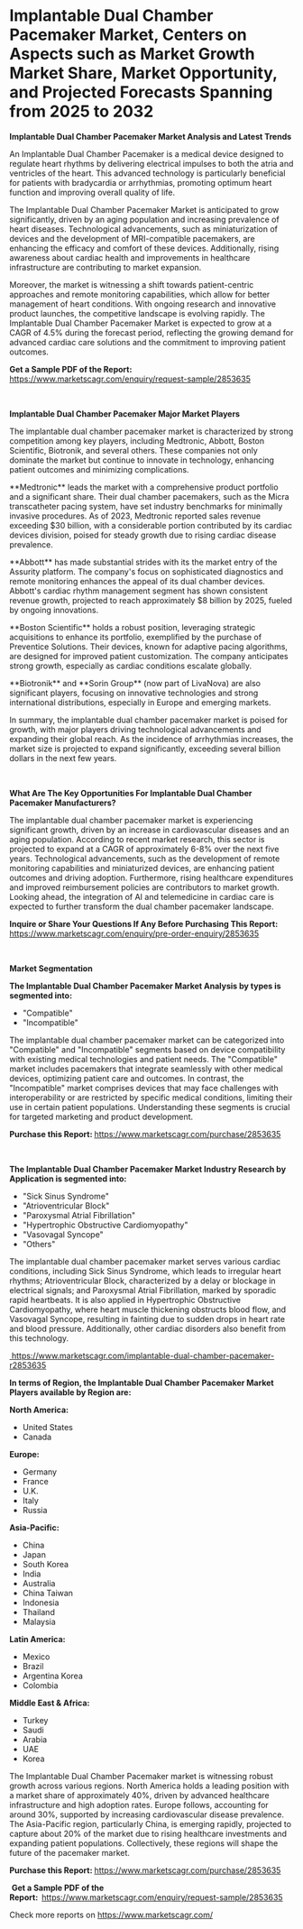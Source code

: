 <p><h1>Implantable Dual Chamber Pacemaker Market, Centers on Aspects such as Market Growth Market Share, Market Opportunity, and Projected Forecasts Spanning from 2025 to 2032</h1></p><p><strong>Implantable Dual Chamber Pacemaker Market Analysis and Latest Trends</strong></p>
<p><p>An Implantable Dual Chamber Pacemaker is a medical device designed to regulate heart rhythms by delivering electrical impulses to both the atria and ventricles of the heart. This advanced technology is particularly beneficial for patients with bradycardia or arrhythmias, promoting optimum heart function and improving overall quality of life.</p><p>The Implantable Dual Chamber Pacemaker Market is anticipated to grow significantly, driven by an aging population and increasing prevalence of heart diseases. Technological advancements, such as miniaturization of devices and the development of MRI-compatible pacemakers, are enhancing the efficacy and comfort of these devices. Additionally, rising awareness about cardiac health and improvements in healthcare infrastructure are contributing to market expansion.</p><p>Moreover, the market is witnessing a shift towards patient-centric approaches and remote monitoring capabilities, which allow for better management of heart conditions. With ongoing research and innovative product launches, the competitive landscape is evolving rapidly. The Implantable Dual Chamber Pacemaker Market is expected to grow at a CAGR of 4.5% during the forecast period, reflecting the growing demand for advanced cardiac care solutions and the commitment to improving patient outcomes.</p></p>
<p><strong>Get a Sample PDF of the Report:&nbsp;</strong> <a href="https://www.marketscagr.com/enquiry/request-sample/2853635?utm_campaign=3127&utm_medium=2&utm_source=Github&utm_content=ia&utm_term=12032025&utm_id=implantable-dual-chamber-pacemaker">https://www.marketscagr.com/enquiry/request-sample/2853635</a></p>
<p>&nbsp;</p>
<p><strong>Implantable Dual Chamber Pacemaker Major Market Players</strong></p>
<p><p>The implantable dual chamber pacemaker market is characterized by strong competition among key players, including Medtronic, Abbott, Boston Scientific, Biotronik, and several others. These companies not only dominate the market but continue to innovate in technology, enhancing patient outcomes and minimizing complications.</p><p>**Medtronic** leads the market with a comprehensive product portfolio and a significant share. Their dual chamber pacemakers, such as the Micra transcatheter pacing system, have set industry benchmarks for minimally invasive procedures. As of 2023, Medtronic reported sales revenue exceeding $30 billion, with a considerable portion contributed by its cardiac devices division, poised for steady growth due to rising cardiac disease prevalence.</p><p>**Abbott** has made substantial strides with its the market entry of the Assurity platform. The company's focus on sophisticated diagnostics and remote monitoring enhances the appeal of its dual chamber devices. Abbott's cardiac rhythm management segment has shown consistent revenue growth, projected to reach approximately $8 billion by 2025, fueled by ongoing innovations.</p><p>**Boston Scientific** holds a robust position, leveraging strategic acquisitions to enhance its portfolio, exemplified by the purchase of Preventice Solutions. Their devices, known for adaptive pacing algorithms, are designed for improved patient customization. The company anticipates strong growth, especially as cardiac conditions escalate globally.</p><p>**Biotronik** and **Sorin Group** (now part of LivaNova) are also significant players, focusing on innovative technologies and strong international distributions, especially in Europe and emerging markets.</p><p>In summary, the implantable dual chamber pacemaker market is poised for growth, with major players driving technological advancements and expanding their global reach. As the incidence of arrhythmias increases, the market size is projected to expand significantly, exceeding several billion dollars in the next few years.</p></p>
<p>&nbsp;</p>
<p><strong>What Are The Key Opportunities For Implantable Dual Chamber Pacemaker Manufacturers?</strong></p>
<p><p>The implantable dual chamber pacemaker market is experiencing significant growth, driven by an increase in cardiovascular diseases and an aging population. According to recent market research, this sector is projected to expand at a CAGR of approximately 6-8% over the next five years. Technological advancements, such as the development of remote monitoring capabilities and miniaturized devices, are enhancing patient outcomes and driving adoption. Furthermore, rising healthcare expenditures and improved reimbursement policies are contributors to market growth. Looking ahead, the integration of AI and telemedicine in cardiac care is expected to further transform the dual chamber pacemaker landscape.</p></p>
<p><strong>Inquire or Share Your Questions If Any Before Purchasing This Report:</strong> <a href="https://www.marketscagr.com/enquiry/pre-order-enquiry/2853635?utm_campaign=3127&utm_medium=2&utm_source=Github&utm_content=ia&utm_term=12032025&utm_id=implantable-dual-chamber-pacemaker">https://www.marketscagr.com/enquiry/pre-order-enquiry/2853635</a></p>
<p>&nbsp;</p>
<p><strong>Market Segmentation</strong></p>
<p><strong>The Implantable Dual Chamber Pacemaker Market Analysis by types is segmented into:</strong></p>
<p><ul><li>"Compatible"</li><li>"Incompatible"</li></ul></p>
<p><p>The implantable dual chamber pacemaker market can be categorized into "Compatible" and "Incompatible" segments based on device compatibility with existing medical technologies and patient needs. The "Compatible" market includes pacemakers that integrate seamlessly with other medical devices, optimizing patient care and outcomes. In contrast, the "Incompatible" market comprises devices that may face challenges with interoperability or are restricted by specific medical conditions, limiting their use in certain patient populations. Understanding these segments is crucial for targeted marketing and product development.</p></p>
<p><strong>Purchase this Report:&nbsp;</strong><a href="https://www.marketscagr.com/purchase/2853635?utm_campaign=3127&utm_medium=2&utm_source=Github&utm_content=ia&utm_term=12032025&utm_id=implantable-dual-chamber-pacemaker">https://www.marketscagr.com/purchase/2853635</a></p>
<p>&nbsp;</p>
<p><strong>The Implantable Dual Chamber Pacemaker Market Industry Research by Application is segmented into:</strong></p>
<p><ul><li>"Sick Sinus Syndrome"</li><li>"Atrioventricular Block"</li><li>"Paroxysmal Atrial Fibrillation"</li><li>"Hypertrophic Obstructive Cardiomyopathy"</li><li>"Vasovagal Syncope"</li><li>"Others"</li></ul></p>
<p><p>The implantable dual chamber pacemaker market serves various cardiac conditions, including Sick Sinus Syndrome, which leads to irregular heart rhythms; Atrioventricular Block, characterized by a delay or blockage in electrical signals; and Paroxysmal Atrial Fibrillation, marked by sporadic rapid heartbeats. It is also applied in Hypertrophic Obstructive Cardiomyopathy, where heart muscle thickening obstructs blood flow, and Vasovagal Syncope, resulting in fainting due to sudden drops in heart rate and blood pressure. Additionally, other cardiac disorders also benefit from this technology.</p></p>
<p><a href="https://www.marketscagr.com/implantable-dual-chamber-pacemaker-r2853635?utm_campaign=3127&utm_medium=2&utm_source=Github&utm_content=ia&utm_term=12032025&utm_id=implantable-dual-chamber-pacemaker">&nbsp;https://www.marketscagr.com/implantable-dual-chamber-pacemaker-r2853635</a></p>
<p><strong>In terms of Region, the Implantable Dual Chamber Pacemaker Market Players available by Region are:</strong></p>
<p>
    <p> <strong> North America: </strong>
        <ul>
            <li>United States</li>
            <li>Canada</li>
        </ul>
        </p> 
    <p> <strong> Europe: </strong>
        <ul>
            <li>Germany</li>
            <li>France</li>
            <li>U.K.</li>
            <li>Italy</li>
            <li>Russia</li>
        </ul>
        </p> 
    <p> <strong> Asia-Pacific: </strong>
        <ul>
            <li>China</li>
            <li>Japan</li>
            <li>South Korea</li>
            <li>India</li>
            <li>Australia</li>
            <li>China Taiwan</li>
            <li>Indonesia</li>
            <li>Thailand</li>
            <li>Malaysia</li>
        </ul>
        </p> 
    <p> <strong> Latin America: </strong>
        <ul>
            <li>Mexico</li>
            <li>Brazil</li>
            <li>Argentina Korea</li>
            <li>Colombia</li>
        </ul>
        </p> 
    <p> <strong> Middle East & Africa: </strong>
        <ul>
            <li>Turkey</li>
            <li>Saudi</li>
            <li>Arabia</li>
            <li>UAE</li>
            <li>Korea</li>
        </ul>
    </p>
    </p>
<p><p>The Implantable Dual Chamber Pacemaker market is witnessing robust growth across various regions. North America holds a leading position with a market share of approximately 40%, driven by advanced healthcare infrastructure and high adoption rates. Europe follows, accounting for around 30%, supported by increasing cardiovascular disease prevalence. The Asia-Pacific region, particularly China, is emerging rapidly, projected to capture about 20% of the market due to rising healthcare investments and expanding patient populations. Collectively, these regions will shape the future of the pacemaker market.</p></p>
<p><strong>Purchase this Report: </strong><a href="https://www.marketscagr.com/purchase/2853635?utm_campaign=3127&utm_medium=2&utm_source=Github&utm_content=ia&utm_term=12032025&utm_id=implantable-dual-chamber-pacemaker">https://www.marketscagr.com/purchase/2853635</a></p>
<p>&nbsp;<strong>Get a Sample PDF of the Report:&nbsp;&nbsp;</strong><a href="https://www.marketscagr.com/enquiry/request-sample/2853635?utm_campaign=3127&utm_medium=2&utm_source=Github&utm_content=ia&utm_term=12032025&utm_id=implantable-dual-chamber-pacemaker">https://www.marketscagr.com/enquiry/request-sample/2853635</a></p>
<p><strong></strong></p>
<p>Check more reports on <a href="https://www.marketscagr.com/?utm_campaign=3127&utm_medium=2&utm_source=Github&utm_content=ia&utm_term=12032025&utm_id=implantable-dual-chamber-pacemaker">https://www.marketscagr.com/</a></p>